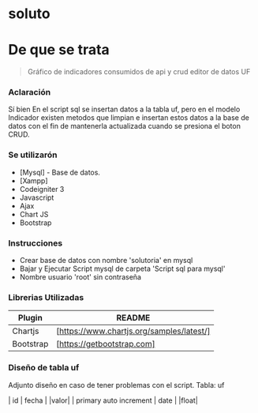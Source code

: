 # soluto
# De que se trata

> Gráfico de indicadores consumidos de api y crud editor de datos UF

### Aclaración
Sí bien En el script sql se insertan datos a la tabla uf, pero en el modelo  Indicador existen metodos que limpian e insertan estos datos a la base de datos con el fin de mantenerla actualizada cuando se presiona el boton CRUD.

### Se utilizarón

* [Mysql] - Base de datos.
* [Xampp] 
* Codeigniter 3
* Javascript
* Ajax
* Chart JS
* Bootstrap


### Instrucciones
* Crear base de datos con nombre 'solutoria' en mysql
* Bajar y Ejecutar Script mysql de carpeta  'Script sql para mysql'
* Nombre usuario 'root' sin contraseña





### Librerias Utilizadas



| Plugin | README |
| ------ | ------ |
| Chartjs | [https://www.chartjs.org/samples/latest/] |
| Bootstrap | [https://getbootstrap.com] |

### Diseño de tabla uf

Adjunto diseño en caso de tener problemas con el script.
Tabla: uf

| id | fecha | |valor|
| primary auto increment | date | |float|














